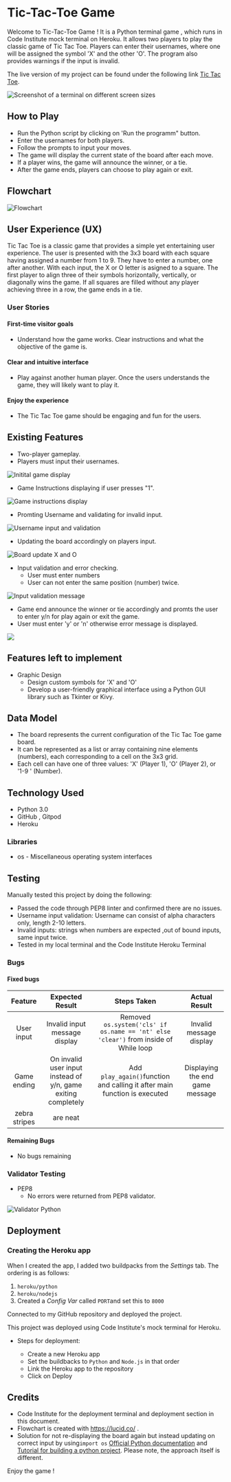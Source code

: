 # Tic-Tac-Toe Game

Welcome to Tic-Tac-Toe Game ! It is a Python terminal game , which runs in Code Institute mock terminal on Heroku. It allows two players to play the classic game of Tic Tac Toe. Players can enter their usernames, where one will be assigned the symbol 'X' and the other 'O'. The program also provides warnings if the input is invalid.

The  live version of my project can be found under the following link [Tic Tac Toe](https://tic-tac-toe-2024-ec215a152e15.herokuapp.com/).

<img src ="media/responsive.png" alt="Screenshot of a terminal on different screen sizes">

## How to Play
 + Run the Python script by clicking on 'Run the programm" button.
 + Enter the usernames for both players.
 + Follow the prompts to input your moves.
 + The game will display the current state of the board after each move.
 + If a player wins, the game will announce the winner, or a tie.
 + After the game ends, players can choose to play again or exit.

## Flowchart

<img src ="media/flowchart.png" alt="Flowchart">

## User Experience (UX)

Tic Tac Toe is a classic game that provides a simple yet entertaining user experience. The user is presented with the 3x3 board with each square having assigned a number from 1 to 9. They have to enter a number, one after another. With each input, the X or O letter is asigned to a square. The first player to align three of their symbols horizontally, vertically, or diagonally wins the game. If all squares are filled without any player achieving three in a row, the game ends in a tie.

### User Stories

#### First-time visitor goals
  + Understand how the game works. Clear instructions and what the objective of the game is.

#### Clear and intuitive interface
 + Play against another human player. Once the users understands the game, they will likely want to play it.

#### Enjoy the experience
 + The Tic Tac Toe game should be engaging and fun for the users.



## Existing Features
  + Two-player gameplay.
  + Players must input their usernames.

   <img src ="media/start-screen.png" alt ="Initital game display">
  
  + Game Instructions displaying if user presses "1".

  <img src ="media/instructions.png" alt = "Game instructions display">

  + Promting Username and validating for invalid input.

  <img src ="media/input-validation-start.png" alt="Username input and validation">

 
  + Updating the board accordingly on players input.

  <img src ="media/x-o-input.png" alt = "Board update X and O">

  + Input validation and error checking.
    + User must enter numbers 
    + User can not enter the same position (number) twice.

<img src ="media/invalid-input.png" alt = "Input validation message">

+ Game end announce the winner or tie accordingly and promts the user to enter y/n for play again or exit the game.
+ User must enter 'y' or 'n' otherwise error message is displayed.

<img src ="media/end-game.png">

## Features left to implement
  + Graphic Design
     + Design custom symbols for 'X' and 'O'
     + Develop a user-friendly graphical interface using a Python GUI library such as Tkinter or Kivy.

## Data Model

 + The board represents the current configuration of the Tic Tac Toe game board.
 + It can be represented as a list or array containing nine elements (numbers), each corresponding to a cell on the 3x3 grid.
 + Each cell can have one of three values: 'X' (Player 1), 'O' (Player 2), or '1-9 ' (Number).

## Technology Used
 + Python 3.0
 + GitHub , Gitpod
 + Heroku

### Libraries
 + os - Miscellaneous operating system interfaces

## Testing

Manually tested this project by doing the following:

+ Passed the code through PEP8 linter and confirmed there are no issues.
+ Username input validation: Username can consist of alpha characters only, length 2-10 letters.
+ Invalid inputs: strings when numbers are expected ,out of bound inputs, same input twice.
+ Tested in my local terminal and the Code Institute Heroku Terminal


### Bugs

#### Fixed bugs




| Feature      | Expected Result                 | Steps Taken                                            | Actual Result       |
|:------------:|:-------------------------------:|:------------------------------------------------------:|:-------------------:|
| User input   | Invalid input message display  | Removed `os.system('cls' if os.name == 'nt' else 'clear')` from inside of While loop | Invalid message display |
| Game ending    | On invalid user input instead of y/n, game exiting completely                        | Add `play_again()`function and calling it after main function is executed | Displaying the end game message                                                  |                     |
| zebra stripes| are neat                        |                                                                   |                     |


     






 #### Remaining Bugs

  + No bugs remaining

### Validator Testing

 + PEP8
   + No errors were returned from PEP8 validator.


<img src = "media/validator.png" alt ="Validator Python">

## Deployment

### Creating the Heroku app

When I created the app, I added two buildpacks from the _Settings_ tab. The ordering is as follows:

1. `heroku/python`
2. `heroku/nodejs`
3. Created a _Config Var_ called `PORT`and set this to `8000`

Connected to my GitHub repository and deployed the project.

This project was deployed using Code Institute's mock terminal for Heroku.

 + Steps for deployment:

   + Create a new Heroku app
   + Set the buildbacks to `Python` and `Node.js` in that order
   + Link the Heroku app to the repository
   + Click on Deploy

## Credits

 + Code Institute for the deployment terminal and deployment section in this document.
 + Flowchart is created with https://lucid.co/ .
 + Solution for not re-displaying the board again but instead updating on correct input by using`import os` [Official Python documentation](https://docs.python.org/3/library/os.html) and [Tutorial for building a python project](https://www.youtube.com/watch?v=Q6CCdCBVypg). Please note, the approach itself is different.

Enjoy the game !
